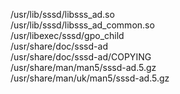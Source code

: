 /usr/lib/sssd/libsss\_ad.so  
/usr/lib/sssd/libsss\_ad\_common.so  
/usr/libexec/sssd/gpo\_child  
/usr/share/doc/sssd-ad  
/usr/share/doc/sssd-ad/COPYING  
/usr/share/man/man5/sssd-ad.5.gz  
/usr/share/man/uk/man5/sssd-ad.5.gz  
